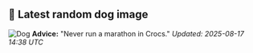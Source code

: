 ## 🐶 Latest random dog image
![Dog](https://images.dog.ceo/breeds/sheepdog-shetland/n02105855_9415.jpg)
**Advice:** "Never run a marathon in Crocs."
*Updated: 2025-08-17 14:38 UTC*
